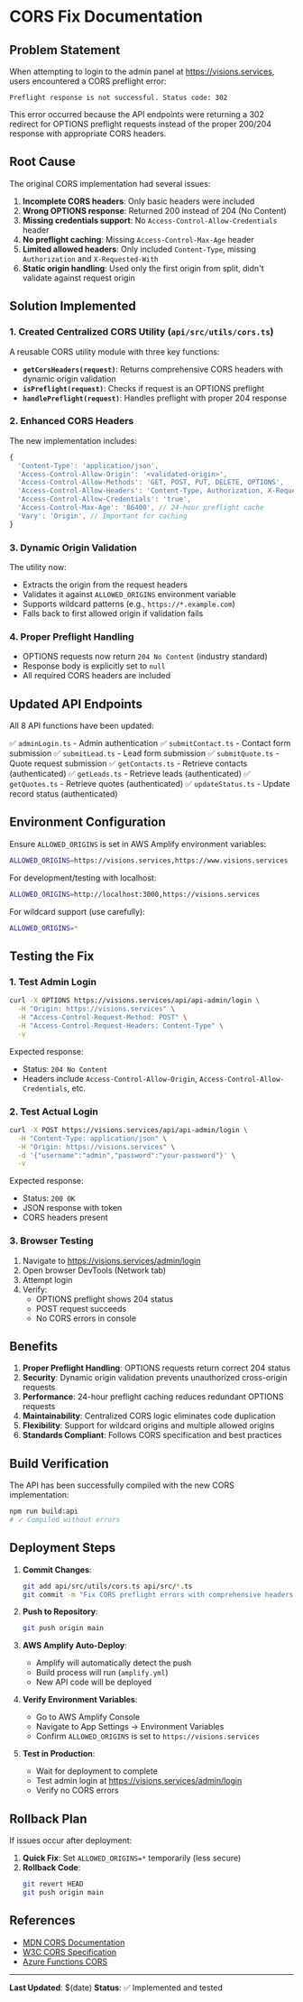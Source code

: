 # CORS Fix Documentation

## Problem Statement

When attempting to login to the admin panel at https://visions.services, users encountered a CORS preflight error:

```
Preflight response is not successful. Status code: 302
```

This error occurred because the API endpoints were returning a 302 redirect for OPTIONS preflight requests instead of the proper 200/204 response with appropriate CORS headers.

## Root Cause

The original CORS implementation had several issues:

1. **Incomplete CORS headers**: Only basic headers were included
2. **Wrong OPTIONS response**: Returned 200 instead of 204 (No Content)
3. **Missing credentials support**: No `Access-Control-Allow-Credentials` header
4. **No preflight caching**: Missing `Access-Control-Max-Age` header
5. **Limited allowed headers**: Only included `Content-Type`, missing `Authorization` and `X-Requested-With`
6. **Static origin handling**: Used only the first origin from split, didn't validate against request origin

## Solution Implemented

### 1. Created Centralized CORS Utility (`api/src/utils/cors.ts`)

A reusable CORS utility module with three key functions:

- **`getCorsHeaders(request)`**: Returns comprehensive CORS headers with dynamic origin validation
- **`isPreflight(request)`**: Checks if request is an OPTIONS preflight
- **`handlePreflight(request)`**: Handles preflight with proper 204 response

### 2. Enhanced CORS Headers

The new implementation includes:

```typescript
{
  'Content-Type': 'application/json',
  'Access-Control-Allow-Origin': '<validated-origin>',
  'Access-Control-Allow-Methods': 'GET, POST, PUT, DELETE, OPTIONS',
  'Access-Control-Allow-Headers': 'Content-Type, Authorization, X-Requested-With, Accept',
  'Access-Control-Allow-Credentials': 'true',
  'Access-Control-Max-Age': '86400', // 24-hour preflight cache
  'Vary': 'Origin', // Important for caching
}
```

### 3. Dynamic Origin Validation

The utility now:
- Extracts the origin from the request headers
- Validates it against `ALLOWED_ORIGINS` environment variable
- Supports wildcard patterns (e.g., `https://*.example.com`)
- Falls back to first allowed origin if validation fails

### 4. Proper Preflight Handling

- OPTIONS requests now return `204 No Content` (industry standard)
- Response body is explicitly set to `null`
- All required CORS headers are included

## Updated API Endpoints

All 8 API functions have been updated:

✅ `adminLogin.ts` - Admin authentication
✅ `submitContact.ts` - Contact form submission
✅ `submitLead.ts` - Lead form submission
✅ `submitQuote.ts` - Quote request submission
✅ `getContacts.ts` - Retrieve contacts (authenticated)
✅ `getLeads.ts` - Retrieve leads (authenticated)
✅ `getQuotes.ts` - Retrieve quotes (authenticated)
✅ `updateStatus.ts` - Update record status (authenticated)

## Environment Configuration

Ensure `ALLOWED_ORIGINS` is set in AWS Amplify environment variables:

```bash
ALLOWED_ORIGINS=https://visions.services,https://www.visions.services
```

For development/testing with localhost:

```bash
ALLOWED_ORIGINS=http://localhost:3000,https://visions.services
```

For wildcard support (use carefully):

```bash
ALLOWED_ORIGINS=*
```

## Testing the Fix

### 1. Test Admin Login

```bash
curl -X OPTIONS https://visions.services/api/api-admin/login \
  -H "Origin: https://visions.services" \
  -H "Access-Control-Request-Method: POST" \
  -H "Access-Control-Request-Headers: Content-Type" \
  -v
```

Expected response:
- Status: `204 No Content`
- Headers include `Access-Control-Allow-Origin`, `Access-Control-Allow-Credentials`, etc.

### 2. Test Actual Login

```bash
curl -X POST https://visions.services/api/api-admin/login \
  -H "Content-Type: application/json" \
  -H "Origin: https://visions.services" \
  -d '{"username":"admin","password":"your-password"}' \
  -v
```

Expected response:
- Status: `200 OK`
- JSON response with token
- CORS headers present

### 3. Browser Testing

1. Navigate to https://visions.services/admin/login
2. Open browser DevTools (Network tab)
3. Attempt login
4. Verify:
   - OPTIONS preflight shows 204 status
   - POST request succeeds
   - No CORS errors in console

## Benefits

1. **Proper Preflight Handling**: OPTIONS requests return correct 204 status
2. **Security**: Dynamic origin validation prevents unauthorized cross-origin requests
3. **Performance**: 24-hour preflight caching reduces redundant OPTIONS requests
4. **Maintainability**: Centralized CORS logic eliminates code duplication
5. **Flexibility**: Support for wildcard origins and multiple allowed origins
6. **Standards Compliant**: Follows CORS specification and best practices

## Build Verification

The API has been successfully compiled with the new CORS implementation:

```bash
npm run build:api
# ✓ Compiled without errors
```

## Deployment Steps

1. **Commit Changes**:
   ```bash
   git add api/src/utils/cors.ts api/src/*.ts
   git commit -m "Fix CORS preflight errors with comprehensive headers"
   ```

2. **Push to Repository**:
   ```bash
   git push origin main
   ```

3. **AWS Amplify Auto-Deploy**:
   - Amplify will automatically detect the push
   - Build process will run (`amplify.yml`)
   - New API code will be deployed

4. **Verify Environment Variables**:
   - Go to AWS Amplify Console
   - Navigate to App Settings → Environment Variables
   - Confirm `ALLOWED_ORIGINS` is set to `https://visions.services`

5. **Test in Production**:
   - Wait for deployment to complete
   - Test admin login at https://visions.services/admin/login
   - Verify no CORS errors

## Rollback Plan

If issues occur after deployment:

1. **Quick Fix**: Set `ALLOWED_ORIGINS=*` temporarily (less secure)
2. **Rollback Code**: 
   ```bash
   git revert HEAD
   git push origin main
   ```

## References

- [MDN CORS Documentation](https://developer.mozilla.org/en-US/docs/Web/HTTP/CORS)
- [W3C CORS Specification](https://www.w3.org/TR/cors/)
- [Azure Functions CORS](https://learn.microsoft.com/en-us/azure/azure-functions/functions-how-to-use-azure-function-app-settings#cors)

---

**Last Updated**: $(date)
**Status**: ✅ Implemented and tested
